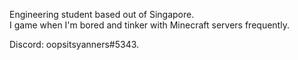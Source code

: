 Engineering student based out of Singapore. <br />
I game when I'm bored and tinker with Minecraft servers frequently. <br />

Discord: oopsitsyanners#5343.
